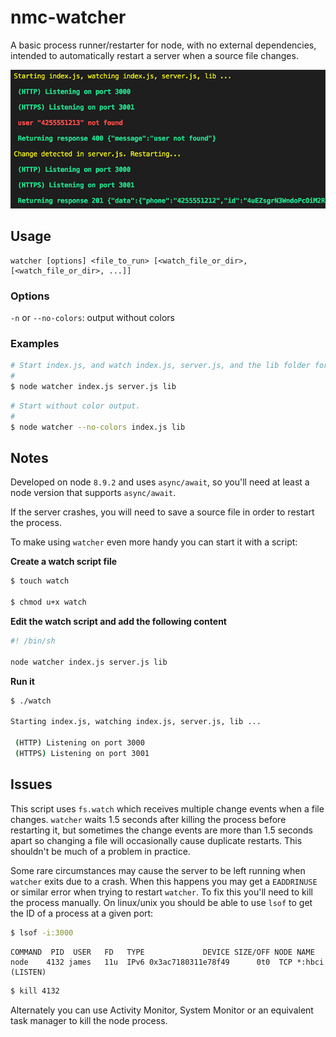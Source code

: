 # nmc-watcher
A basic process runner/restarter for node, with no external dependencies, intended to automatically restart a server when a source file changes.

![Watcher Output](watcher.png "Watcher")

## Usage

```
watcher [options] <file_to_run> [<watch_file_or_dir>, [<watch_file_or_dir>, ...]]
```

### Options

`-n` or `--no-colors`: output without colors

### Examples

```bash
# Start index.js, and watch index.js, server.js, and the lib folder for changes.
#
$ node watcher index.js server.js lib
```

```bash
# Start without color output.
#
$ node watcher --no-colors index.js lib
```

## Notes
Developed on node `8.9.2` and uses `async/await`, so you'll need at least a node version that supports `async/await`.

If the server crashes, you will need to save a source file in order to restart the process.

To make using `watcher` even more handy you can start it with a script:

**Create a watch script file**

```bash
$ touch watch

$ chmod u+x watch
```

**Edit the watch script and add the following content**

```bash
#! /bin/sh

node watcher index.js server.js lib
```

**Run it**

```bash
$ ./watch

Starting index.js, watching index.js, server.js, lib ...

 (HTTP) Listening on port 3000
 (HTTPS) Listening on port 3001
```

## Issues

This script uses `fs.watch` which receives multiple change events when a file changes. `watcher` waits 1.5 seconds after killing the process before restarting it, but sometimes the change events are more than 1.5 seconds apart so changing a file will occasionally cause duplicate restarts. This shouldn't be much of a problem in practice.

Some rare circumstances may cause the server to be left running when `watcher` exits due to a crash. When this happens you may get a `EADDRINUSE` or similar error when trying to restart `watcher`. To fix this you'll need to kill the process manually. On linux/unix you should be able to use `lsof` to get the ID of a process at a given port:


```bash
$ lsof -i:3000
```

```
COMMAND  PID  USER   FD   TYPE             DEVICE SIZE/OFF NODE NAME
node    4132 james   11u  IPv6 0x3ac7180311e78f49      0t0  TCP *:hbci (LISTEN)
```

```bash
$ kill 4132
```

Alternately you can use Activity Monitor, System Monitor or an equivalent task manager to kill the node process.
